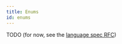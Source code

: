 ```yaml
---
title: Enums
id: enums
---
```


TODO (for now, see the [language spec RFC](../../../contributing_versioned_docs/version-latest/999-rfcs/2023-06-12-language-spec.md))

